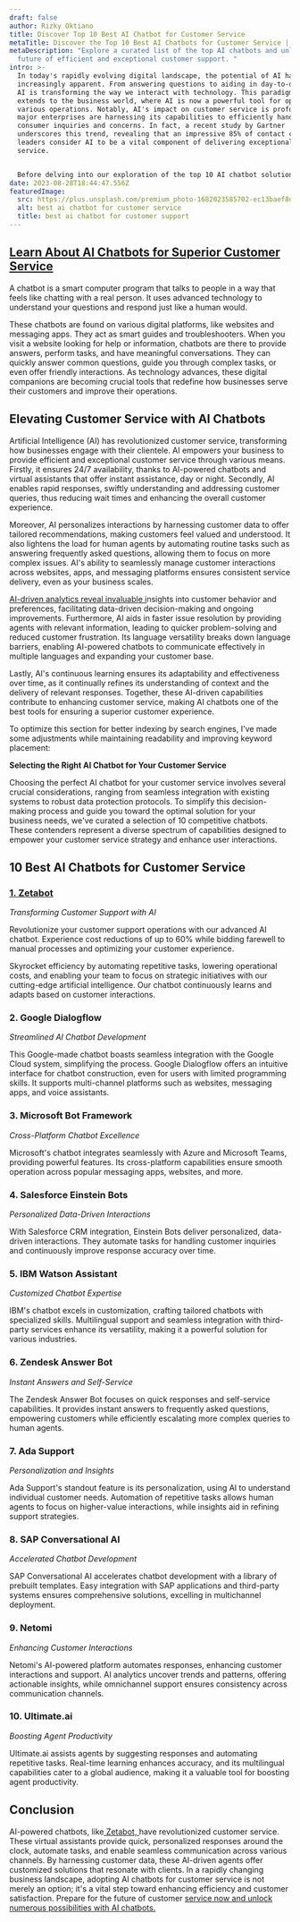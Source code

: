 ```yaml
---
draft: false
author: Rizky Oktiano
title: Discover Top 10 Best AI Chatbot for Customer Service
metaTitle: Discover the Top 10 Best AI Chatbots for Customer Service | Zetabot
metaDescription: "Explore a curated list of the top AI chatbots and unlock the
  future of efficient and exceptional customer support. "
intro: >-
  In today's rapidly evolving digital landscape, the potential of AI has become
  increasingly apparent. From answering questions to aiding in day-to-day work,
  AI is transforming the way we interact with technology. This paradigm shift
  extends to the business world, where AI is now a powerful tool for optimizing
  various operations. Notably, AI's impact on customer service is profound; even
  major enterprises are harnessing its capabilities to efficiently handle
  consumer inquiries and concerns. In fact, a recent study by Gartner
  underscores this trend, revealing that an impressive 85% of contact center
  leaders consider AI to be a vital component of delivering exceptional customer
  service.


  Before delving into our exploration of the top 10 AI chatbot solutions for customer service, akin to the remarkable Zetabot, let's begin with a refresher on the concept of chatbots.
date: 2023-08-28T18:44:47.556Z
featuredImage:
  src: https://plus.unsplash.com/premium_photo-1682023585702-ec13baef8dc1?ixlib=rb-4.0.3&ixid=M3wxMjA3fDB8MHxwaG90by1wYWdlfHx8fGVufDB8fHx8fA%3D%3D&auto=format&fit=crop&w=870&q=80
  alt: best ai chatbot for customer service
  title: best ai chatbot for customer support
---
```

## [Learn About AI Chatbots for Superior Customer Service](https://zetabot.co/)

A chatbot is a smart computer program that talks to people in a way that feels like chatting with a real person. It uses advanced technology to understand your questions and respond just like a human would.

These chatbots are found on various digital platforms, like websites and messaging apps. They act as smart guides and troubleshooters. When you visit a website looking for help or information, chatbots are there to provide answers, perform tasks, and have meaningful conversations. They can quickly answer common questions, guide you through complex tasks, or even offer friendly interactions. As technology advances, these digital companions are becoming crucial tools that redefine how businesses serve their customers and improve their operations.

## Elevating Customer Service with AI Chatbots

Artificial Intelligence (AI) has revolutionized customer service, transforming how businesses engage with their clientele. AI empowers your business to provide efficient and exceptional customer service through various means. Firstly, it ensures 24/7 availability, thanks to AI-powered chatbots and virtual assistants that offer instant assistance, day or night. Secondly, AI enables rapid responses, swiftly understanding and addressing customer queries, thus reducing wait times and enhancing the overall customer experience.

Moreover, AI personalizes interactions by harnessing customer data to offer tailored recommendations, making customers feel valued and understood. It also lightens the load for human agents by automating routine tasks such as answering frequently asked questions, allowing them to focus on more complex issues. AI's ability to seamlessly manage customer interactions across websites, apps, and messaging platforms ensures consistent service delivery, even as your business scales.

[AI-driven analytics reveal invaluable i](https://zetabot.co/)nsights into customer behavior and preferences, facilitating data-driven decision-making and ongoing improvements. Furthermore, AI aids in faster issue resolution by providing agents with relevant information, leading to quicker problem-solving and reduced customer frustration. Its language versatility breaks down language barriers, enabling AI-powered chatbots to communicate effectively in multiple languages and expanding your customer base.

Lastly, AI's continuous learning ensures its adaptability and effectiveness over time, as it continually refines its understanding of context and the delivery of relevant responses. Together, these AI-driven capabilities contribute to enhancing customer service, making AI chatbots one of the best tools for ensuring a superior customer experience.

To optimize this section for better indexing by search engines, I've made some adjustments while maintaining readability and improving keyword placement:

**Selecting the Right AI Chatbot for Your Customer Service**

Choosing the perfect AI chatbot for your customer service involves several crucial considerations, ranging from seamless integration with existing systems to robust data protection protocols. To simplify this decision-making process and guide you toward the optimal solution for your business needs, we've curated a selection of 10 competitive chatbots. These contenders represent a diverse spectrum of capabilities designed to empower your customer service strategy and enhance user interactions.

## **10 Best AI Chatbots for Customer Service**

### **[1. Zetabot](https://zetabot.co/)**

*Transforming Customer Support with AI*

Revolutionize your customer support operations with our advanced AI chatbot. Experience cost reductions of up to 60% while bidding farewell to manual processes and optimizing your customer experience.

Skyrocket efficiency by automating repetitive tasks, lowering operational costs, and enabling your team to focus on strategic initiatives with our cutting-edge artificial intelligence. Our chatbot continuously learns and adapts based on customer interactions.

### **2. Google Dialogflow**

*Streamlined AI Chatbot Development*

This Google-made chatbot boasts seamless integration with the Google Cloud system, simplifying the process. Google Dialogflow offers an intuitive interface for chatbot construction, even for users with limited programming skills. It supports multi-channel platforms such as websites, messaging apps, and voice assistants.

### **3. Microsoft Bot Framework**

*Cross-Platform Chatbot Excellence*

Microsoft's chatbot integrates seamlessly with Azure and Microsoft Teams, providing powerful features. Its cross-platform capabilities ensure smooth operation across popular messaging apps, websites, and more.

### **4. Salesforce Einstein Bots**

*Personalized Data-Driven Interactions*

With Salesforce CRM integration, Einstein Bots deliver personalized, data-driven interactions. They automate tasks for handling customer inquiries and continuously improve response accuracy over time.

### **5. IBM Watson Assistant**

*Customized Chatbot Expertise*

IBM's chatbot excels in customization, crafting tailored chatbots with specialized skills. Multilingual support and seamless integration with third-party services enhance its versatility, making it a powerful solution for various industries.

### **6. Zendesk Answer Bot**

*Instant Answers and Self-Service*

The Zendesk Answer Bot focuses on quick responses and self-service capabilities. It provides instant answers to frequently asked questions, empowering customers while efficiently escalating more complex queries to human agents.

### **7. Ada Support**

*Personalization and Insights*

Ada Support's standout feature is its personalization, using AI to understand individual customer needs. Automation of repetitive tasks allows human agents to focus on higher-value interactions, while insights aid in refining support strategies.

### **8. SAP Conversational AI**

*Accelerated Chatbot Development*

SAP Conversational AI accelerates chatbot development with a library of prebuilt templates. Easy integration with SAP applications and third-party systems ensures comprehensive solutions, excelling in multichannel deployment.

### **9. Netomi**

*Enhancing Customer Interactions*

Netomi's AI-powered platform automates responses, enhancing customer interactions and support. AI analytics uncover trends and patterns, offering actionable insights, while omnichannel support ensures consistency across communication channels.

### **10. Ultimate.ai**

*Boosting Agent Productivity*

Ultimate.ai assists agents by suggesting responses and automating repetitive tasks. Real-time learning enhances accuracy, and its multilingual capabilities cater to a global audience, making it a valuable tool for boosting agent productivity.

## **Conclusion**

AI-powered chatbots, like[ Zetabot, ](https://zetabot.co/)have revolutionized customer service. These virtual assistants provide quick, personalized responses around the clock, automate tasks, and enable seamless communication across various channels. By harnessing customer data, these AI-driven agents offer customized solutions that resonate with clients. In a rapidly changing business landscape, adopting AI chatbots for customer service is not merely an option; it's a vital step toward enhancing efficiency and customer satisfaction. Prepare for the future of customer [service now and unlock numerous possibilities with AI chatbots.](https://zetabot.co/)